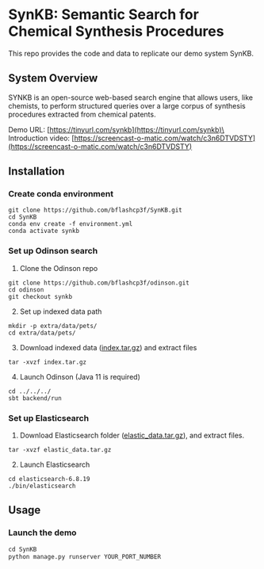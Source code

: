 # SynKB: Semantic Search for Chemical Synthesis Procedures

This repo provides the code and data to replicate our demo system SynKB.

## System Overview
SYNKB is an open-source web-based search engine that allows users, like chemists, to perform structured queries over 
a large corpus of synthesis procedures extracted from chemical patents.

Demo URL: [https://tinyurl.com/synkb](https://tinyurl.com/synkb)\
Introduction video: [https://screencast-o-matic.com/watch/c3n6DTVDSTY](https://screencast-o-matic.com/watch/c3n6DTVDSTY)

## Installation
<!-- To enable all search features, we need to set up Odinson and Elasticsearch in the backend. -->

### Create conda environment
```
git clone https://github.com/bflashcp3f/SynKB.git
cd SynKB
conda env create -f environment.yml
conda activate synkb
```

### Set up Odinson search

1. Clone the Odinson repo

```
git clone https://github.com/bflashcp3f/odinson.git
cd odinson
git checkout synkb
```

2. Set up indexed data path
```
mkdir -p extra/data/pets/
cd extra/data/pets/
```

3. Download indexed data ([index.tar.gz](https://drive.google.com/file/d/1ZOqvuPqftbaIAI_omQb8R53Mrr21YEWk/view?usp=sharing)) and extract files
```
tar -xvzf index.tar.gz
```

4. Launch Odinson (Java 11 is required)
```
cd ../../../
sbt backend/run
```

### Set up Elasticsearch

1. Download Elasticsearch folder ([elastic_data.tar.gz](https://drive.google.com/file/d/1eie6pEMN31n3D7R3mOOrz420s-2YVfSW/view?usp=sharing)), and extract files.
```
tar -xvzf elastic_data.tar.gz
```

2. Launch Elasticsearch
```
cd elasticsearch-6.8.19
./bin/elasticsearch
```

## Usage

### Launch the demo

```py
cd SynKB
python manage.py runserver YOUR_PORT_NUMBER
```

